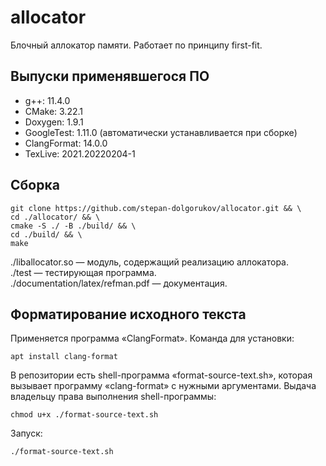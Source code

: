 # allocator

Блочный аллокатор памяти. Работает по принципу first-fit.

## Выпуски применявшегося ПО
+ g++: 11.4.0
+ CMake: 3.22.1
+ Doxygen: 1.9.1
+ GoogleTest: 1.11.0 (автоматически устанавливается при сборке)
+ ClangFormat: 14.0.0
+ TexLive: 2021.20220204-1

## Сборка

```shell
git clone https://github.com/stepan-dolgorukov/allocator.git && \
cd ./allocator/ && \
cmake -S ./ -B ./build/ && \
cd ./build/ && \
make
```

./liballocator.so &mdash; модуль, содержащий реализацию аллокатора. \
./test &mdash; тестирующая программа. \
./documentation/latex/refman.pdf &mdash; документация.

## Форматирование исходного текста

Применяется программа &laquo;ClangFormat&raquo;. Команда для установки:
```shell
apt install clang-format
```

В репозитории есть shell-программа &laquo;format-source-text.sh&raquo;, которая вызывает программу &laquo;clang-format&raquo; с нужными аргументами. Выдача владельцу права выполнения shell-программы:
```shell
chmod u+x ./format-source-text.sh
```

Запуск:
```shell
./format-source-text.sh
```
